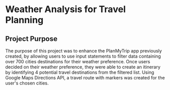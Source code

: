 # Weather Analysis for Travel Planning 

## Project Purpose
The purpose of this project was to enhance the PlanMyTrip app previously created, by allowing users to use input statements to filter data containing over 700 cities destinations for their weather preference. Once users decided on their weather preference, they were able to create an itinerary by identifying 4 potential travel destinations from the filtered list. Using Google Maps Directions API, a travel route with markers was created for the user's chosen cities.